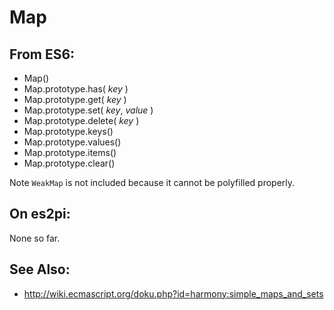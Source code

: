 Map
===

From ES6:
---------

+ Map()
 + Map.prototype.has( *key* )
 + Map.prototype.get( *key* )
 + Map.prototype.set( *key*, *value* )
 + Map.prototype.delete( *key* )
 + Map.prototype.keys()
 + Map.prototype.values()
 + Map.prototype.items()
 + Map.prototype.clear()

Note `WeakMap` is not included because it cannot be polyfilled properly.

On es2pi:
---------

None so far.

See Also:
---------

+ http://wiki.ecmascript.org/doku.php?id=harmony:simple_maps_and_sets
